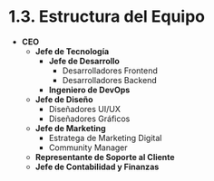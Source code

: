 # 1.3. Estructura del Equipo

- **CEO**
  - **Jefe de Tecnología**
    - **Jefe de Desarrollo**
      - Desarrolladores Frontend
      - Desarrolladores Backend
    - **Ingeniero de DevOps**
  - **Jefe de Diseño**
    - Diseñadores UI/UX
    - Diseñadores Gráficos
  - **Jefe de Marketing**
    - Estratega de Marketing Digital
    - Community Manager
  - **Representante de Soporte al Cliente**
  - **Jefe de Contabilidad y Finanzas**
